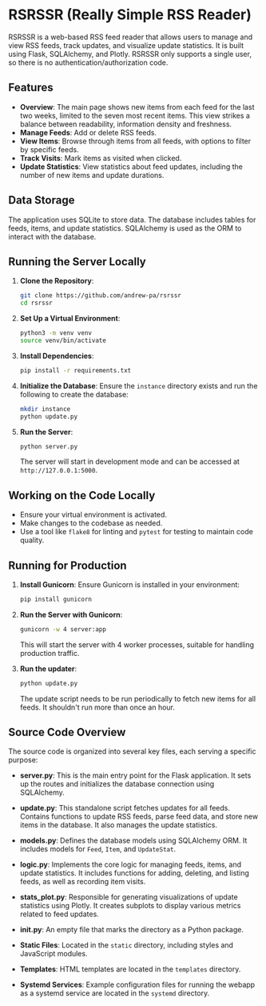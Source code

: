 # RSRSSR (Really Simple RSS Reader)

RSRSSR is a web-based RSS feed reader that allows users to manage and view RSS feeds, track updates, and visualize update statistics. It is built using Flask, SQLAlchemy, and Plotly.
RSRSSR only supports a single user, so there is no authentication/authorization code.

## Features

- **Overview**: The main page shows new items from each feed for the last two weeks, limited to the seven most recent items. This view strikes a balance between readability, information density and freshness.
- **Manage Feeds**: Add or delete RSS feeds.
- **View Items**: Browse through items from all feeds, with options to filter by specific feeds.
- **Track Visits**: Mark items as visited when clicked.
- **Update Statistics**: View statistics about feed updates, including the number of new items and update durations.

## Data Storage

The application uses SQLite to store data. The database includes tables for feeds, items, and update statistics. SQLAlchemy is used as the ORM to interact with the database.

## Running the Server Locally

1. **Clone the Repository**:
   ```bash
   git clone https://github.com/andrew-pa/rsrssr
   cd rsrssr
   ```

2. **Set Up a Virtual Environment**:
   ```bash
   python3 -m venv venv
   source venv/bin/activate
   ```

3. **Install Dependencies**:
   ```bash
   pip install -r requirements.txt
   ```

4. **Initialize the Database**:
   Ensure the `instance` directory exists and run the following to create the database:
   ```bash
   mkdir instance
   python update.py
   ```

5. **Run the Server**:
   ```bash
   python server.py
   ```

   The server will start in development mode and can be accessed at `http://127.0.0.1:5000`.

## Working on the Code Locally

- Ensure your virtual environment is activated.
- Make changes to the codebase as needed.
- Use a tool like `flake8` for linting and `pytest` for testing to maintain code quality.

## Running for Production

1. **Install Gunicorn**:
   Ensure Gunicorn is installed in your environment:
   ```bash
   pip install gunicorn
   ```

2. **Run the Server with Gunicorn**:
   ```bash
   gunicorn -w 4 server:app
   ```

   This will start the server with 4 worker processes, suitable for handling production traffic.

3. **Run the updater**:
    ```bash
    python update.py
    ```

    The update script needs to be run periodically to fetch new items for all feeds. It shouldn't run more than once an hour.

## Source Code Overview

The source code is organized into several key files, each serving a specific purpose:

- **server.py**: This is the main entry point for the Flask application. It sets up the routes and initializes the database connection using SQLAlchemy.

- **update.py**: This standalone script fetches updates for all feeds. Contains functions to update RSS feeds, parse feed data, and store new items in the database. It also manages the update statistics.

- **models.py**: Defines the database models using SQLAlchemy ORM. It includes models for `Feed`, `Item`, and `UpdateStat`.

- **logic.py**: Implements the core logic for managing feeds, items, and update statistics. It includes functions for adding, deleting, and listing feeds, as well as recording item visits.

- **stats_plot.py**: Responsible for generating visualizations of update statistics using Plotly. It creates subplots to display various metrics related to feed updates.

- **__init__.py**: An empty file that marks the directory as a Python package.

- **Static Files**: Located in the `static` directory, including styles and JavaScript modules.
- **Templates**: HTML templates are located in the `templates` directory.
- **Systemd Services**: Example configuration files for running the webapp as a systemd service are located in the `systemd` directory.
